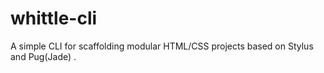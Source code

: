 # whittle-cli
A simple CLI for scaffolding modular HTML/CSS projects based on Stylus and Pug(Jade) .
